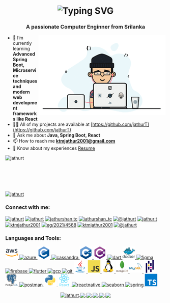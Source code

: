 <div align="center">
<h1>
    <img src="https://readme-typing-svg.herokuapp.com?font=Jetbrains+mono&size=40&duration=3000&color=33FF33&center=true&vCenter=true&width=435&lines=Hey..+I'm+Jathurshan;I'm+reading;BSc;Computer+Engineering;from...;University+of+Ruhuna;" alt="Typing SVG"/>
</h1>


</div>
<h3 align="center">A passionate Computer Enginner from Srilanka</h3>

<img align="right" alt="coding" width="400" src="./img.gif">

- 🌱 I’m currently learning **Advanced Spring Boot, Microservice techniques and modern web development frameworks like React**
- 👨‍💻 All of my projects are available at [https://github.com/jathurT](https://github.com/jathurT)
- 💬 Ask me about **Java, Spring Boot, React**
- 📫 How to reach me **ktmjathur2001@gmail.com**
- 📄 Know about my experiences [Resume](https://drive.google.com/file/d/1ZsLH_UngTfcbwcMiaKFQsQY-gl9S4Zag/view?usp=sharing)

<p align="left">
  <img src="https://komarev.com/ghpvc/?username=jathurt&label=Profile%20views&color=0e75b6&style=flat" alt="jathurt" />
</p>
<br>
<br>
<br>
<br>
<p align="left">
  <a href="https://github.com/ryo-ma/github-profile-trophy">
    <img src="https://github-profile-trophy.vercel.app/?username=jathurT&theme=radical&no-frame=false&no-bg=true&margin-w=4" alt="jathurt" />
  </a>
</p>
<h3 align="left">Connect with me:</h3>
<p align="left">
  <a href="https://linkedin.com/in/jathurt" target="blank"><img align="center" src="https://raw.githubusercontent.com/rahuldkjain/github-profile-readme-generator/master/src/images/icons/Social/linked-in-alt.svg" alt="jathurt" height="30" width="40" /></a>
  <a href="https://kaggle.com/jathurt" target="blank"><img align="center" src="https://raw.githubusercontent.com/rahuldkjain/github-profile-readme-generator/master/src/images/icons/Social/kaggle.svg" alt="jathurt" height="30" width="40" /></a>
  <a href="https://www.facebook.com/jathurshan.thadchanamoorthy/" target="blank"><img align="center" src="https://raw.githubusercontent.com/rahuldkjain/github-profile-readme-generator/master/src/images/icons/Social/facebook.svg" alt="jathurshan tc" height="30" width="40" /></a>
  <a href="https://instagram.com/jathurshan_tc" target="blank"><img align="center" src="https://raw.githubusercontent.com/rahuldkjain/github-profile-readme-generator/master/src/images/icons/Social/instagram.svg" alt="jathurshan_tc" height="30" width="40" /></a>
  <a href="https://medium.com/@jathurt" target="blank"><img align="center" src="https://raw.githubusercontent.com/rahuldkjain/github-profile-readme-generator/master/src/images/icons/Social/medium.svg" alt="@jathurt" height="30" width="40" /></a>
  <a href="https://www.youtube.com/channel/UCNaWc43LO7Tqr9mcsNB5Tmg" target="blank"><img align="center" src="https://raw.githubusercontent.com/rahuldkjain/github-profile-readme-generator/master/src/images/icons/Social/youtube.svg" alt="jathur t" height="30" width="40" /></a>
  <a href="https://www.codechef.com/users/ktmjathur2001" target="blank"><img align="center" src="https://cdn.jsdelivr.net/npm/simple-icons@3.1.0/icons/codechef.svg" alt="ktmjathur2001" height="30" width="40" /></a>
  <a href="https://www.hackerrank.com/eg/2021/4568" target="blank"><img align="center" src="https://raw.githubusercontent.com/rahuldkjain/github-profile-readme-generator/master/src/images/icons/Social/hackerrank.svg" alt="eg/2021/4568" height="30" width="40" /></a>
  <a href="https://www.leetcode.com/ktmjathur2001" target="blank"><img align="center" src="https://raw.githubusercontent.com/rahuldkjain/github-profile-readme-generator/master/src/images/icons/Social/leet-code.svg" alt="ktmjathur2001" height="30" width="40" /></a>
  <a href="https://www.hackerearth.com/@jathurt" target="blank"><img align="center" src="https://raw.githubusercontent.com/rahuldkjain/github-profile-readme-generator/master/src/images/icons/Social/hackerearth.svg" alt="@jathurt" height="30" width="40" /></a>
</p>

<h3 align="left">Languages and Tools:</h3>
<p align="left"> <a href="https://aws.amazon.com" target="_blank" rel="noreferrer"> <img src="https://raw.githubusercontent.com/devicons/devicon/master/icons/amazonwebservices/amazonwebservices-original-wordmark.svg" alt="aws" width="40" height="40"/> </a> <a href="https://azure.microsoft.com/en-in/" target="_blank" rel="noreferrer"> <img src="https://www.vectorlogo.zone/logos/microsoft_azure/microsoft_azure-icon.svg" alt="azure" width="40" height="40"/> </a> <a href="https://www.cprogramming.com/" target="_blank" rel="noreferrer"> <img src="https://raw.githubusercontent.com/devicons/devicon/master/icons/c/c-original.svg" alt="c" width="40" height="40"/> </a> <a href="https://cassandra.apache.org/" target="_blank" rel="noreferrer"> <img src="https://www.vectorlogo.zone/logos/apache_cassandra/apache_cassandra-icon.svg" alt="cassandra" width="40" height="40"/> </a> <a href="https://www.w3schools.com/cpp/" target="_blank" rel="noreferrer"> <img src="https://raw.githubusercontent.com/devicons/devicon/master/icons/cplusplus/cplusplus-original.svg" alt="cplusplus" width="40" height="40"/> </a> <a href="https://www.w3schools.com/cs/" target="_blank" rel="noreferrer"> <img src="https://raw.githubusercontent.com/devicons/devicon/master/icons/csharp/csharp-original.svg" alt="csharp" width="40" height="40"/> </a> <a href="https://dart.dev" target="_blank" rel="noreferrer"> <img src="https://www.vectorlogo.zone/logos/dartlang/dartlang-icon.svg" alt="dart" width="40" height="40"/> </a> <a href="https://www.docker.com/" target="_blank" rel="noreferrer"> <img src="https://raw.githubusercontent.com/devicons/devicon/master/icons/docker/docker-original-wordmark.svg" alt="docker" width="40" height="40"/> </a> <a href="https://www.figma.com/" target="_blank" rel="noreferrer"> <img src="https://www.vectorlogo.zone/logos/figma/figma-icon.svg" alt="figma" width="40" height="40"/> </a> <a href="https://firebase.google.com/" target="_blank" rel="noreferrer"> <img src="https://www.vectorlogo.zone/logos/firebase/firebase-icon.svg" alt="firebase" width="40" height="40"/> </a> <a href="https://flutter.dev" target="_blank" rel="noreferrer"> <img src="https://www.vectorlogo.zone/logos/flutterio/flutterio-icon.svg" alt="flutter" width="40" height="40"/> </a> <a href="https://cloud.google.com" target="_blank" rel="noreferrer"> <img src="https://www.vectorlogo.zone/logos/google_cloud/google_cloud-icon.svg" alt="gcp" width="40" height="40"/> </a> <a href="https://git-scm.com/" target="_blank" rel="noreferrer"> <img src="https://www.vectorlogo.zone/logos/git-scm/git-scm-icon.svg" alt="git" width="40" height="40"/> </a> <a href="https://www.java.com" target="_blank" rel="noreferrer"> <img src="https://raw.githubusercontent.com/devicons/devicon/master/icons/java/java-original.svg" alt="java" width="40" height="40"/> </a> <a href="https://developer.mozilla.org/en-US/docs/Web/JavaScript" target="_blank" rel="noreferrer"> <img src="https://raw.githubusercontent.com/devicons/devicon/master/icons/javascript/javascript-original.svg" alt="javascript" width="40" height="40"/> </a> <a href="https://www.linux.org/" target="_blank" rel="noreferrer"> <img src="https://raw.githubusercontent.com/devicons/devicon/master/icons/linux/linux-original.svg" alt="linux" width="40" height="40"/> </a> <a href="https://www.mongodb.com/" target="_blank" rel="noreferrer"> <img src="https://raw.githubusercontent.com/devicons/devicon/master/icons/mongodb/mongodb-original-wordmark.svg" alt="mongodb" width="40" height="40"/> </a> <a href="https://www.mysql.com/" target="_blank" rel="noreferrer"> <img src="https://raw.githubusercontent.com/devicons/devicon/master/icons/mysql/mysql-original-wordmark.svg" alt="mysql" width="40" height="40"/> </a> <a href="https://pandas.pydata.org/" target="_blank" rel="noreferrer"> <img src="https://raw.githubusercontent.com/devicons/devicon/2ae2a900d2f041da66e950e4d48052658d850630/icons/pandas/pandas-original.svg" alt="pandas" width="40" height="40"/> </a> <a href="https://www.postgresql.org" target="_blank" rel="noreferrer"> <img src="https://raw.githubusercontent.com/devicons/devicon/master/icons/postgresql/postgresql-original-wordmark.svg" alt="postgresql" width="40" height="40"/> </a> <a href="https://postman.com" target="_blank" rel="noreferrer"> <img src="https://www.vectorlogo.zone/logos/getpostman/getpostman-icon.svg" alt="postman" width="40" height="40"/> </a> <a href="https://www.python.org" target="_blank" rel="noreferrer"> <img src="https://raw.githubusercontent.com/devicons/devicon/master/icons/python/python-original.svg" alt="python" width="40" height="40"/> </a> <a href="https://reactjs.org/" target="_blank" rel="noreferrer"> <img src="https://raw.githubusercontent.com/devicons/devicon/master/icons/react/react-original-wordmark.svg" alt="react" width="40" height="40"/> </a> <a href="https://reactnative.dev/" target="_blank" rel="noreferrer"> <img src="https://reactnative.dev/img/header_logo.svg" alt="reactnative" width="40" height="40"/> </a> <a href="https://seaborn.pydata.org/" target="_blank" rel="noreferrer"> <img src="https://seaborn.pydata.org/_images/logo-mark-lightbg.svg" alt="seaborn" width="40" height="40"/> </a> <a href="https://spring.io/" target="_blank" rel="noreferrer"> <img src="https://www.vectorlogo.zone/logos/springio/springio-icon.svg" alt="spring" width="40" height="40"/> </a> <a href="https://www.typescriptlang.org/" target="_blank" rel="noreferrer"> <img src="https://raw.githubusercontent.com/devicons/devicon/master/icons/typescript/typescript-original.svg" alt="typescript" width="40" height="40"/> </a> </p>


<div align="center">
<a href="https://github.com/jathurT">
<img align="center" src="https://github-readme-stats.vercel.app/api?username=jathurT&theme=dark&hide_border=true&include_all_commits=false&count_private=false" alt="jathurt" />
<img align="center" src="https://github-readme-streak-stats.herokuapp.com/?user=jathurT&theme=dark&hide_border=true" height="180em" />
<img align="center" src="http://github-profile-summary-cards.vercel.app/api/cards/most-commit-language?username=jathurT&theme=dark" height="180em" />
<img align="center" src="http://github-profile-summary-cards.vercel.app/api/cards/repos-per-language?username=jathurT&theme=dark" height="180em" />
<img align="center" src="http://github-profile-summary-cards.vercel.app/api/cards/productive-time?username=jathurT&theme=dark" height="180em" />
<img align="center" src="http://github-profile-summary-cards.vercel.app/api/cards/profile-details?username=jathurT&theme=dark" height="180em" />
</div>

